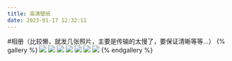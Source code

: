 ```yaml
---
title: 高清壁纸 
date: 2023-01-17 12:32:11
---
```


#相册（比较懒，就发几张照片，主要是传输的太慢了，要保证清晰等等...）
{% gallery %}
![](https://s1.vika.cn/space/2022/12/22/0c09c70bac554987a0b6fcf968e8b976)
![](https://s1.vika.cn/space/2022/12/22/2c05f77e98464e8ba2c3e40fbdad6a9d)
![](https://s1.vika.cn/space/2022/12/22/164e600c6e1b4015b951f8568b50ead2)
![](https://s1.vika.cn/space/2022/03/22/a9949c74fca647b69600823b09d38913)
![](https://cdn.staticaly.com/gh/lxw8191/markdown_pic@main/2022/21backgroundDefault.jpg)
![](https://cdn.staticaly.com/gh/lxw8191/markdown_pic@main/2022/lxw%E6%9C%88%E7%90%831.jpg)
![](https://cdn.staticaly.com/gh/lxw8191/markdown_pic@main/2022/lxw/2011951.jpg)
{% endgallery %}